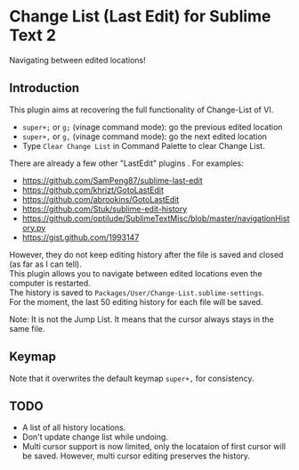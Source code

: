 Change List (Last Edit) for Sublime Text 2
====================
Navigating between edited locations!

Introduction
------------
This plugin aims at recovering the full functionality of Change-List of VI.
* ``super+;`` or ``g;`` (vinage command mode): go the previous edited location
* ``super+,`` or ``g,`` (vinage command mode): go the next edited location
* Type ``Clear Change List`` in Command Palette to clear Change List.

There are already a few other "LastEdit" plugins . For examples:
* https://github.com/SamPeng87/sublime-last-edit
* https://github.com/khrizt/GotoLastEdit
* https://github.com/abrookins/GotoLastEdit
* https://github.com/Stuk/sublime-edit-history
* https://github.com/optilude/SublimeTextMisc/blob/master/navigationHistory.py
* https://gist.github.com/1993147 

However, they do not keep editing history after the file is saved and closed (as far as I can tell).<BR>
This plugin allows you to navigate between edited locations even the computer is restarted.<BR>
The history is saved to ``Packages/User/Change-List.sublime-settings``.<BR>
For the moment, the last 50 editing history for each file will be saved.<BR>

Note: It is not the Jump List. It means that the cursor always stays in the same file.

Keymap
----------------------
Note that it overwrites the default keymap ``super+,`` for consistency.

TODO
-----------------------
* A list of all history locations.
* Don't update change list while undoing.
* Multi cursor support is now limited, only the locataion of first cursor will be saved.
  However, multi cursor editing preserves the history.
